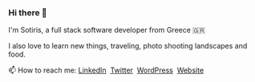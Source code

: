 ### Hi there 👋

I'm Sotiris, a full stack software developer from Greece :greece: &nbsp;

I also love to learn new things, traveling, photo shooting landscapes and food.

📫 How to reach me:
[LinkedIn](https://www.linkedin.com/in/sotiris-alexakis/)&nbsp; [Twitter](https://twitter.com/SotosAlexakis)&nbsp; [WordPress](https://profiles.wordpress.org/sotosalex/)&nbsp; [Website](https://alexakis.dev)&nbsp; 

<!--[Email](mailto:hello@vagelis.dev)
**alexakis13/alexakis13** is a ✨ _special_ ✨ repository because its `README.md` (this file) appears on your GitHub profile.

Here are some ideas to get you started:

- 🔭 I’m currently working on ...
- 🌱 I’m currently learning ...
- 👯 I’m looking to collaborate on ...
- 🤔 I’m looking for help with ...
- 💬 Ask me about ...
- 📫 How to reach me: ...
- 😄 Pronouns: ...
- ⚡ Fun fact: ...
-->
